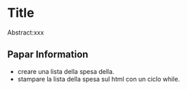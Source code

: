 Title
===
Abstract:xxx
## Papar Information
- creare una lista della spesa della.
- stampare la lista della spesa sul html con un ciclo while.
